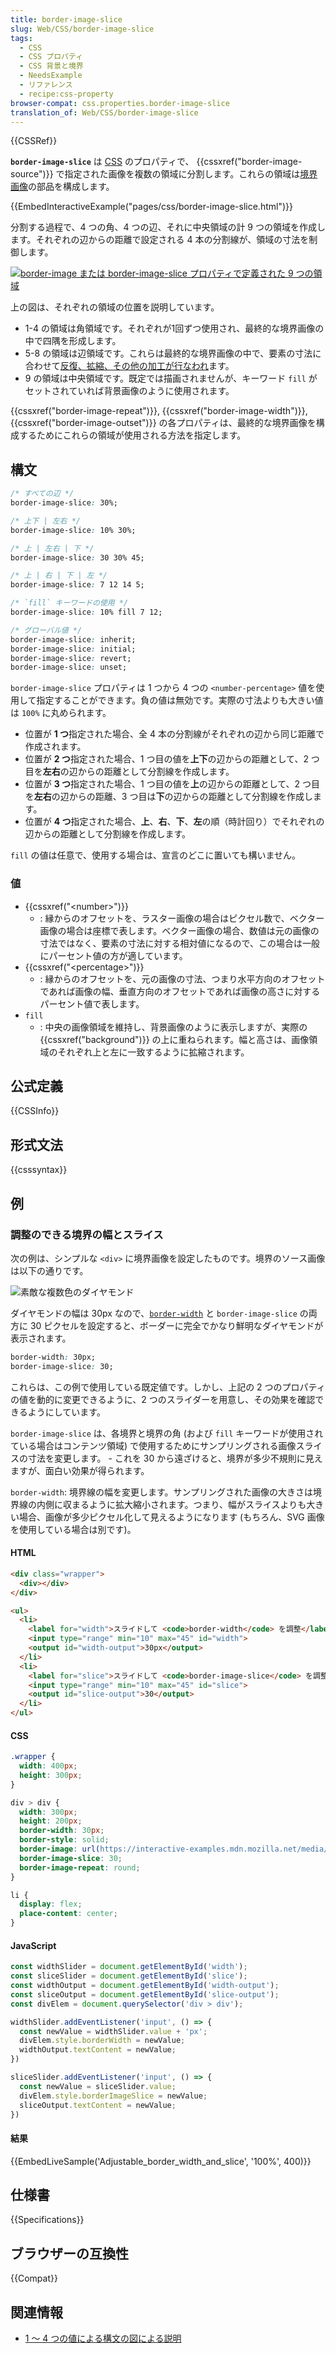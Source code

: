 ```yaml
---
title: border-image-slice
slug: Web/CSS/border-image-slice
tags:
  - CSS
  - CSS プロパティ
  - CSS 背景と境界
  - NeedsExample
  - リファレンス
  - recipe:css-property
browser-compat: css.properties.border-image-slice
translation_of: Web/CSS/border-image-slice
---
```

{{CSSRef}}

**`border-image-slice`** は [CSS](/ja/docs/Web/CSS) のプロパティで、 {{cssxref("border-image-source")}} で指定された画像を複数の領域に分割します。これらの領域は[境界画像](/ja/docs/Web/CSS/border-image)の部品を構成します。

{{EmbedInteractiveExample("pages/css/border-image-slice.html")}}

分割する過程で、4 つの角、4 つの辺、それに中央領域の計 9 つの領域を作成します。それぞれの辺からの距離で設定される 4 本の分割線が、領域の寸法を制御します。

[![border-image または border-image-slice プロパティで定義された 9 つの領域](border-image-slice.png)](/ja/docs/Web/CSS/border-image-slice/border-image-slice.png)

上の図は、それぞれの領域の位置を説明しています。

- 1-4 の領域は角領域です。それぞれが1回ずつ使用され、最終的な境界画像の中で四隅を形成します。
- 5-8 の領域は辺領域です。これらは最終的な境界画像の中で、要素の寸法に合わせて[反復、拡縮、その他の加工が行なわれ](/ja/docs/Web/CSS/border-image-repeat)ます。
- 9 の領域は中央領域です。既定では描画されませんが、キーワード `fill` がセットされていれば背景画像のように使用されます。

{{cssxref("border-image-repeat")}}, {{cssxref("border-image-width")}}, {{cssxref("border-image-outset")}} の各プロパティは、最終的な境界画像を構成するためにこれらの領域が使用される方法を指定します。

## 構文

```css
/* すべての辺 */
border-image-slice: 30%;

/* 上下 | 左右 */
border-image-slice: 10% 30%;

/* 上 | 左右 | 下 */
border-image-slice: 30 30% 45;

/* 上 | 右 | 下 | 左 */
border-image-slice: 7 12 14 5;

/* `fill` キーワードの使用 */
border-image-slice: 10% fill 7 12;

/* グローバル値 */
border-image-slice: inherit;
border-image-slice: initial;
border-image-slice: revert;
border-image-slice: unset;
```

`border-image-slice` プロパティは 1 つから 4 つの `<number-percentage>` 値を使用して指定することができます。負の値は無効です。実際の寸法よりも大きい値は `100%` に丸められます。

- 位置が **1 つ**指定された場合、全 4 本の分割線がそれぞれの辺から同じ距離で作成されます。
- 位置が **2 つ**指定された場合、1 つ目の値を**上下**の辺からの距離として、2 つ目を**左右**の辺からの距離として分割線を作成します。
- 位置が **3 つ**指定された場合、1 つ目の値を**上**の辺からの距離として、2 つ目を**左右**の辺からの距離、3 つ目は**下**の辺からの距離として分割線を作成します。
- 位置が **4 つ**指定された場合、**上**、**右**、**下**、**左**の順（時計回り）でそれぞれの辺からの距離として分割線を作成します。

`fill` の値は任意で、使用する場合は、宣言のどこに置いても構いません。

### 値

- {{cssxref("&lt;number&gt;")}}
  - : 縁からのオフセットを、ラスター画像の場合はピクセル数で、ベクター画像の場合は座標で表します。ベクター画像の場合、数値は元の画像の寸法ではなく、要素の寸法に対する相対値になるので、この場合は一般にパーセント値の方が適しています。
- {{cssxref("&lt;percentage&gt;")}}
  - : 縁からのオフセットを、元の画像の寸法、つまり水平方向のオフセットであれば画像の幅、垂直方向のオフセットであれば画像の高さに対するパーセント値で表します。
- `fill`
  - : 中央の画像領域を維持し、背景画像のように表示しますが、実際の {{cssxref("background")}} の上に重ねられます。幅と高さは、画像領域のそれぞれ上と左に一致するように拡縮されます。

## 公式定義

{{CSSInfo}}

## 形式文法

{{csssyntax}}

## 例

<h3 id="Adjustable_border_width_and_slice">調整のできる境界の幅とスライス</h3>

次の例は、シンプルな `<div>` に境界画像を設定したものです。境界のソース画像は以下の通りです。

![素敵な複数色のダイヤモンド](border-diamonds.png)

ダイヤモンドの幅は 30px なので、[`border-width`](/ja/docs/Web/CSS/border-width) と `border-image-slice` の両方に 30 ピクセルを設定すると、ボーダーに完全でかなり鮮明なダイヤモンドが表示されます。

```css
border-width: 30px;
border-image-slice: 30;
```

これらは、この例で使用している既定値です。しかし、上記の 2 つのプロパティの値を動的に変更できるように、2 つのスライダーを用意し、その効果を確認できるようにしています。

`border-image-slice` は、各境界と境界の角 (および `fill` キーワードが使用されている場合はコンテンツ領域) で使用するためにサンプリングされる画像スライスの寸法を変更します。 - これを 30 から遠ざけると、境界が多少不規則に見えますが、面白い効果が得られます。

`border-width`: 境界線の幅を変更します。サンプリングされた画像の大きさは境界線の内側に収まるように拡大縮小されます。つまり、幅がスライスよりも大きい場合、画像が多少ピクセル化して見えるようになります (もちろん、SVG 画像を使用している場合は別です)。

#### HTML

```html
<div class="wrapper">
  <div></div>
</div>

<ul>
  <li>
    <label for="width">スライドして <code>border-width</code> を調整</label>
    <input type="range" min="10" max="45" id="width">
    <output id="width-output">30px</output>
  </li>
  <li>
    <label for="slice">スライドして <code>border-image-slice</code> を調整</label>
    <input type="range" min="10" max="45" id="slice">
    <output id="slice-output">30</output>
  </li>
</ul>
```

#### CSS

```css
.wrapper {
  width: 400px;
  height: 300px;
}

div > div {
  width: 300px;
  height: 200px;
  border-width: 30px;
  border-style: solid;
  border-image: url(https://interactive-examples.mdn.mozilla.net/media/examples/border-diamonds.png);
  border-image-slice: 30;
  border-image-repeat: round;
}

li {
  display: flex;
  place-content: center;
}
```

#### JavaScript

```js
const widthSlider = document.getElementById('width');
const sliceSlider = document.getElementById('slice');
const widthOutput = document.getElementById('width-output');
const sliceOutput = document.getElementById('slice-output');
const divElem = document.querySelector('div > div');

widthSlider.addEventListener('input', () => {
  const newValue = widthSlider.value + 'px';
  divElem.style.borderWidth = newValue;
  widthOutput.textContent = newValue;
})

sliceSlider.addEventListener('input', () => {
  const newValue = sliceSlider.value;
  divElem.style.borderImageSlice = newValue;
  sliceOutput.textContent = newValue;
})
```

#### 結果

{{EmbedLiveSample('Adjustable_border_width_and_slice', '100%', 400)}}

## 仕様書

{{Specifications}}

## ブラウザーの互換性

{{Compat}}

## 関連情報

- [1 ～ 4 つの値による構文の図による説明](/ja/docs/Web/CSS/Shorthand_properties#tricky_edge_cases)
